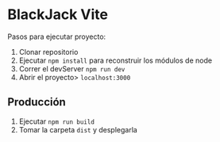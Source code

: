 # BlackJack Vite

Pasos para ejecutar proyecto:

1. Clonar repositorio
2. Ejecutar ```npm install``` para reconstruir los módulos de node
3. Correr el devServer ```npm run dev```
4. Abrir el proyecto> ```localhost:3000```

## Producción

1. Ejecutar ```npm run build```
2. Tomar la carpeta ```dist``` y desplegarla